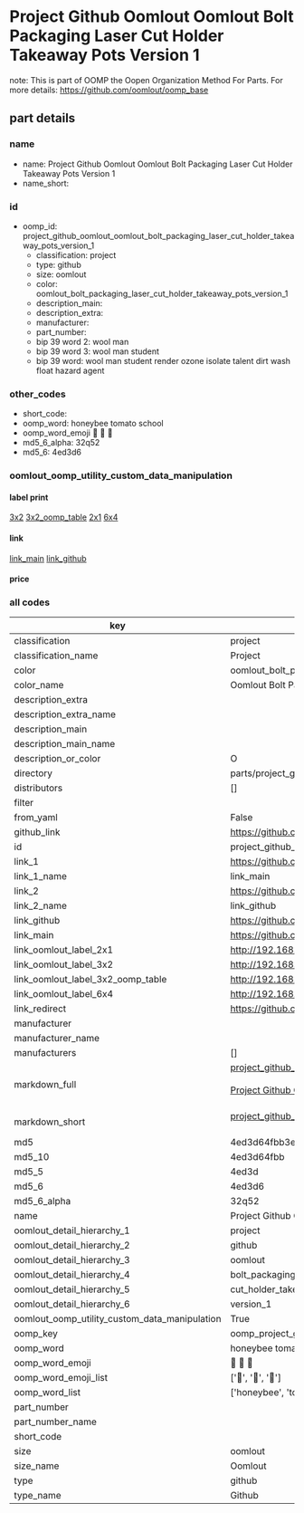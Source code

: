 # Project Github Oomlout Oomlout Bolt Packaging Laser Cut Holder Takeaway Pots Version 1  

note: This is part of OOMP the Oopen Organization Method For Parts. For more details: https://github.com/oomlout/oomp_base

##  part details
  







### name
* name: Project Github Oomlout Oomlout Bolt Packaging Laser Cut Holder Takeaway Pots Version 1
* name_short: 
### id
* oomp_id: project_github_oomlout_oomlout_bolt_packaging_laser_cut_holder_takeaway_pots_version_1
  * classification: project
  * type: github
  * size: oomlout
  * color: oomlout_bolt_packaging_laser_cut_holder_takeaway_pots_version_1
  * description_main: 
  * description_extra: 
  * manufacturer: 
  * part_number: 
  * bip 39 word 2: wool man
  * bip 39 word 3: wool man student
  * bip 39 word: wool man student render ozone isolate talent dirt wash float hazard agent

### other_codes
* short_code: 
* oomp_word: honeybee tomato school
* oomp_word_emoji :honeybee: :tomato: :school:
* md5_6_alpha: 32q52
* md5_6: 4ed3d6






### oomlout_oomp_utility_custom_data_manipulation
#### label print
[3x2](http://192.168.1.245:1112/?label=oomp%2032q52)
[3x2_oomp_table](http://192.168.1.108:1112/?label=oomp%2032q52)
[2x1](http://192.168.1.242:1112/?label=oomp%2032q52)
[6x4](http://192.168.1.55:1112/?label=oomp%2032q52)    

#### link

[link_main](https://github.com/oomlout/oomlout_oomp_version_1_messy/tree/main/parts/project_github_oomlout_oomlout_bolt_packaging_laser_cut_holder_takeaway_pots_version_1) [link_github](https://github.com/oomlout/oomlout_oomp_version_1_messy/tree/main/parts/project_github_oomlout_oomlout_bolt_packaging_laser_cut_holder_takeaway_pots_version_1)                             

#### price







### all codes 
| key | value |  
| --- | --- |  
| classification | project |  
| classification_name | Project |  
| color | oomlout_bolt_packaging_laser_cut_holder_takeaway_pots_version_1 |  
| color_name | Oomlout Bolt Packaging Laser Cut Holder Takeaway Pots Version 1 |  
| description_extra |  |  
| description_extra_name |  |  
| description_main |  |  
| description_main_name |  |  
| description_or_color | O  |  
| directory | parts/project_github_oomlout_oomlout_bolt_packaging_laser_cut_holder_takeaway_pots_version_1 |  
| distributors | [] |  
| filter |  |  
| from_yaml | False |  
| github_link | https://github.com/oomlout/oomlout_oomp_part_src/tree/main/parts/project_github_oomlout_oomlout_bolt_packaging_laser_cut_holder_takeaway_pots_version_1 |  
| id | project_github_oomlout_oomlout_bolt_packaging_laser_cut_holder_takeaway_pots_version_1 |  
| link_1 | https://github.com/oomlout/oomlout_oomp_version_1_messy/tree/main/parts/project_github_oomlout_oomlout_bolt_packaging_laser_cut_holder_takeaway_pots_version_1 |  
| link_1_name | link_main |  
| link_2 | https://github.com/oomlout/oomlout_oomp_version_1_messy/tree/main/parts/project_github_oomlout_oomlout_bolt_packaging_laser_cut_holder_takeaway_pots_version_1 |  
| link_2_name | link_github |  
| link_github | https://github.com/oomlout/oomlout_oomp_version_1_messy/tree/main/parts/project_github_oomlout_oomlout_bolt_packaging_laser_cut_holder_takeaway_pots_version_1 |  
| link_main | https://github.com/oomlout/oomlout_oomp_version_1_messy/tree/main/parts/project_github_oomlout_oomlout_bolt_packaging_laser_cut_holder_takeaway_pots_version_1 |  
| link_oomlout_label_2x1 | http://192.168.1.242:1112/?label=oomp%2032q52 |  
| link_oomlout_label_3x2 | http://192.168.1.245:1112/?label=oomp%2032q52 |  
| link_oomlout_label_3x2_oomp_table | http://192.168.1.108:1112/?label=oomp%2032q52 |  
| link_oomlout_label_6x4 | http://192.168.1.55:1112/?label=oomp%2032q52 |  
| link_redirect | https://github.com/oomlout/oomlout_oomp_version_1_messy/tree/main/parts/project_github_oomlout_oomlout_bolt_packaging_laser_cut_holder_takeaway_pots_version_1 |  
| manufacturer |  |  
| manufacturer_name |  |  
| manufacturers | [] |  
| markdown_full | [project_github_oomlout_oomlout_bolt_packaging_laser_cut_holder_takeaway_pots_version_1](none)<br>[](none)<br>[Project Github Oomlout Oomlout Bolt Packaging Laser Cut Holder Takeaway Pots Version 1](none)<br><br> |  
| markdown_short | [project_github_oomlout_oomlout_bolt_packaging_laser_cut_holder_takeaway_pots_version_1](none)<br><br> |  
| md5 | 4ed3d64fbb3ebbadda4f4b61aee1b7ea |  
| md5_10 | 4ed3d64fbb |  
| md5_5 | 4ed3d |  
| md5_6 | 4ed3d6 |  
| md5_6_alpha | 32q52 |  
| name | Project Github Oomlout Oomlout Bolt Packaging Laser Cut Holder Takeaway Pots Version 1 |  
| oomlout_detail_hierarchy_1 | project |  
| oomlout_detail_hierarchy_2 | github |  
| oomlout_detail_hierarchy_3 | oomlout |  
| oomlout_detail_hierarchy_4 | bolt_packaging_laser |  
| oomlout_detail_hierarchy_5 | cut_holder_takeaway_pots |  
| oomlout_detail_hierarchy_6 | version_1 |  
| oomlout_oomp_utility_custom_data_manipulation | True |  
| oomp_key | oomp_project_github_oomlout_oomlout_bolt_packaging_laser_cut_holder_takeaway_pots_version_1 |  
| oomp_word | honeybee tomato school |  
| oomp_word_emoji | :honeybee: :tomato: :school: |  
| oomp_word_emoji_list | [':honeybee:', ':tomato:', ':school:'] |  
| oomp_word_list | ['honeybee', 'tomato', 'school'] |  
| part_number |  |  
| part_number_name |  |  
| short_code |  |  
| size | oomlout |  
| size_name | Oomlout |  
| type | github |  
| type_name | Github |  
